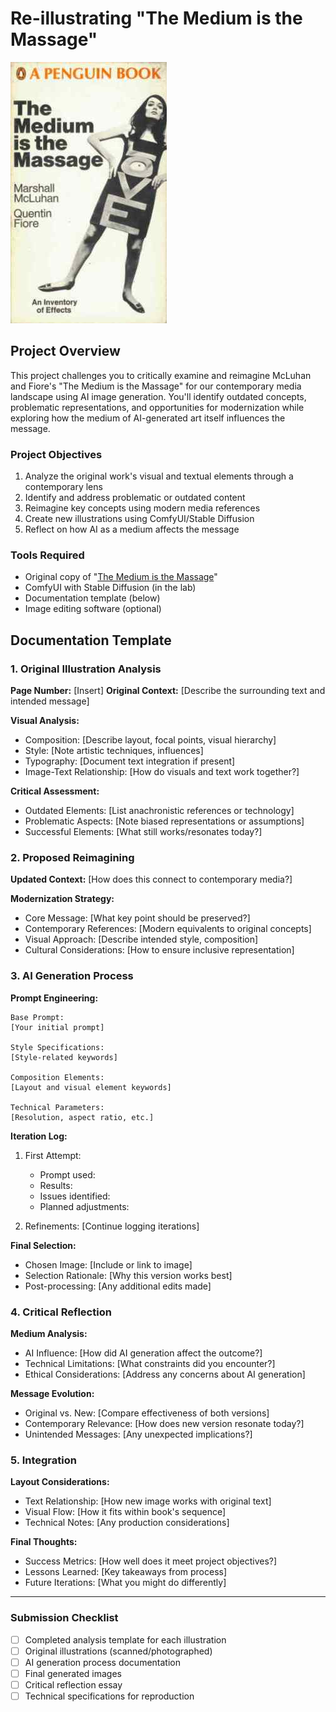 # Re-illustrating "The Medium is the Massage"

![](imgs/MediumMassage.jpg)

## Project Overview

This project challenges you to critically examine and reimagine McLuhan and Fiore's "The Medium is the Massage" for our contemporary media landscape using AI image generation. You'll identify outdated concepts, problematic representations, and opportunities for modernization while exploring how the medium of AI-generated art itself influences the message.

### Project Objectives
1. Analyze the original work's visual and textual elements through a contemporary lens
2. Identify and address problematic or outdated content
3. Reimagine key concepts using modern media references
4. Create new illustrations using ComfyUI/Stable Diffusion
5. Reflect on how AI as a medium affects the message

### Tools Required
- Original copy of "[The Medium is the Massage](https://drive.google.com/file/d/0BwyDePyHbx1RMzdjMGUxZjctZTI2MC00NTNiLTg1YWYtY2U2YzNjZjBkODJl/view?pli=1&resourcekey=0-ynv9L2tGhIJO4TxjcWA_YA)"
- ComfyUI with Stable Diffusion (in the lab)
- Documentation template (below)
- Image editing software (optional)

## Documentation Template

### 1. Original Illustration Analysis
**Page Number:** [Insert]
**Original Context:** [Describe the surrounding text and intended message]

**Visual Analysis:**
- Composition: [Describe layout, focal points, visual hierarchy]
- Style: [Note artistic techniques, influences]
- Typography: [Document text integration if present]
- Image-Text Relationship: [How do visuals and text work together?]

**Critical Assessment:**
- Outdated Elements: [List anachronistic references or technology]
- Problematic Aspects: [Note biased representations or assumptions]
- Successful Elements: [What still works/resonates today?]

### 2. Proposed Reimagining
**Updated Context:** [How does this connect to contemporary media?]

**Modernization Strategy:**
- Core Message: [What key point should be preserved?]
- Contemporary References: [Modern equivalents to original concepts]
- Visual Approach: [Describe intended style, composition]
- Cultural Considerations: [How to ensure inclusive representation]

### 3. AI Generation Process
**Prompt Engineering:**
```
Base Prompt:
[Your initial prompt]

Style Specifications:
[Style-related keywords]

Composition Elements:
[Layout and visual element keywords]

Technical Parameters:
[Resolution, aspect ratio, etc.]
```

**Iteration Log:**
1. First Attempt:
   - Prompt used:
   - Results:
   - Issues identified:
   - Planned adjustments:

2. Refinements:
   [Continue logging iterations]

**Final Selection:**
- Chosen Image: [Include or link to image]
- Selection Rationale: [Why this version works best]
- Post-processing: [Any additional edits made]

### 4. Critical Reflection
**Medium Analysis:**
- AI Influence: [How did AI generation affect the outcome?]
- Technical Limitations: [What constraints did you encounter?]
- Ethical Considerations: [Address any concerns about AI generation]

**Message Evolution:**
- Original vs. New: [Compare effectiveness of both versions]
- Contemporary Relevance: [How does new version resonate today?]
- Unintended Messages: [Any unexpected implications?]

### 5. Integration
**Layout Considerations:**
- Text Relationship: [How new image works with original text]
- Visual Flow: [How it fits within book's sequence]
- Technical Notes: [Any production considerations]

**Final Thoughts:**
- Success Metrics: [How well does it meet project objectives?]
- Lessons Learned: [Key takeaways from process]
- Future Iterations: [What you might do differently]

---

### Submission Checklist
- [ ] Completed analysis template for each illustration
- [ ] Original illustrations (scanned/photographed)
- [ ] AI generation process documentation
- [ ] Final generated images
- [ ] Critical reflection essay
- [ ] Technical specifications for reproduction
